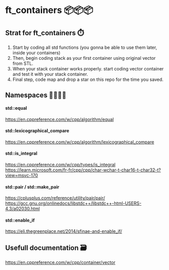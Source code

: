 # ft_containers 📦📦📦
  
## Strat for ft_containers ⏱️  
  
1. Start by coding all std functions (you gonna be able to use them later, inside your containers)  
2. Then, begin coding stack as your first container using original vector from STL.  
3. When your stack container works properly. start coding vector container and test it with your stack container.  
4. Final step, code map and drop a star on this repo for the time you saved.    
  
## Namespaces 👨🏻‍🚀🚀  
  
#### std::equal  
https://en.cppreference.com/w/cpp/algorithm/equal  
  
#### std::lexicographical_compare  
https://en.cppreference.com/w/cpp/algorithm/lexicographical_compare  
  
#### std::is_integral  
https://en.cppreference.com/w/cpp/types/is_integral  
https://learn.microsoft.com/fr-fr/cpp/cpp/char-wchar-t-char16-t-char32-t?view=msvc-170  
  
#### std::pair / std::make_pair  
https://cplusplus.com/reference/utility/pair/pair/  
https://gcc.gnu.org/onlinedocs/libstdc++/libstdc++-html-USERS-4.3/a02030.html  
  
#### std::enable_if  
https://eli.thegreenplace.net/2014/sfinae-and-enable_if/  
  
## Usefull documentation 🗃️  
https://en.cppreference.com/w/cpp/container/vector  
